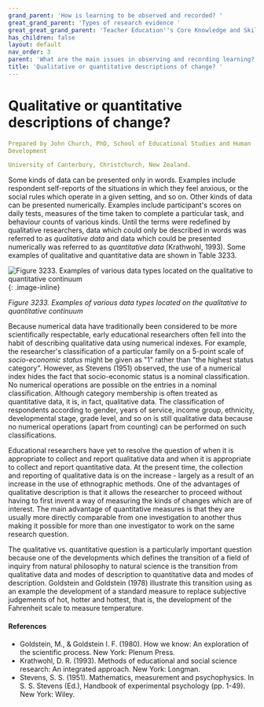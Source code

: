```yaml
---
grand_parent: 'How is learning to be observed and recorded? '
great_grand_parent: 'Types of research evidence '
great_great_grand_parent: 'Teacher Education''s Core Knowledge and Skills.'
has_children: false
layout: default
nav_order: 3
parent: 'What are the main issues in observing and recording learning? '
title: 'Qualitative or quantitative descriptions of change? '
---
```

# Qualitative or quantitative descriptions of change?


```yaml
Prepared by John Church, PhD, School of Educational Studies and Human
Development

University of Canterbury, Christchurch, New Zealand.
```


Some kinds of data can be presented only in words. Examples include
respondent self-reports of the situations in which they feel anxious, or
the social rules which operate in a given setting, and so on. Other
kinds of data can be presented numerically. Examples include
participant\'s scores on daily tests, measures of the time taken to
complete a particular task, and behaviour counts of various kinds. Until
the terms were redefined by qualitative researchers, data which could
only be described in words was referred to as *qualitative data* and
data which could be presented numerically was referred to as
*quantitative data* (Krathwohl, 1993). Some examples of qualitative and
quantitative data are shown in Table 3233.

![Figure 3233. Examples of various data types located on the qualitative
to quantitative
continuum](../../../../../../assets/images/Figure3233.png "Figure 3233. Examples of various data types located on the qualitative to quantitative continuum"){: .image-inline}

*Figure 3233. Examples of various data types located on the qualitative
to quantitative continuum*

Because numerical data have traditionally been considered to be more
scientifically respectable, early educational researchers often fell
into the habit of describing qualitative data using numerical indexes.
For example, the researcher\'s classification of a particular family on
a 5-point scale of *socio-economic status* might be given as "1" rather
than "the highest status category". However, as Stevens (1951) observed,
the use of a numerical index hides the fact that socio-economic status
is a nominal classification. No numerical operations are possible on the
entries in a nominal classification. Although category membership is
often treated as quantitative data, it is, in fact, qualitative data.
The classification of respondents according to gender, years of service,
income group, ethnicity, developmental stage, grade level, and so on is
still qualitative data because no numerical operations (apart from
counting) can be performed on such classifications.

Educational researchers have yet to resolve the question of when it is
appropriate to collect and report qualitative data and when it is
appropriate to collect and report quantitative data. At the present
time, the collection and reporting of qualitative data is on the
increase - largely as a result of an increase in the use of ethnographic
methods. One of the advantages of qualitative description is that it
allows the researcher to proceed without having to first invent a way of
measuring the kinds of changes which are of interest. The main advantage
of quantitative measures is that they are usually more directly
comparable from one investigation to another thus making it possible for
more than one investigator to work on the same research question.

The qualitative vs. quantitative question is a particularly important
question because one of the developments which defines the transition of
a field of inquiry from natural philosophy to natural science is the
transition from qualitative data and modes of description to
quantitative data and modes of description. Goldstein and Goldstein
(1978) illustrate this transition using as an example the development of
a standard measure to replace subjective judgements of hot, hotter and
hottest, that is, the development of the Fahrenheit scale to measure
temperature.


#### References

-   Goldstein, M., & Goldstein I. F. (1980). How we know: An exploration
    of the scientific process. New York: Plenum Press.
-   Krathwohl, D. R. (1993). Methods of educational and social science
    research: An integrated approach. New York: Longman.
-   Stevens, S. S. (1951). Mathematics, measurement and psychophysics.
    In S. S. Stevens (Ed.), Handbook of experimental psychology (pp.
    1-49). New York: Wiley.
